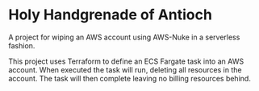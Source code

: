 # Holy Handgrenade of Antioch
A project for wiping an AWS account using AWS-Nuke in a serverless fashion.

This project uses Terraform to define an ECS Fargate task into an AWS account.  When executed the task will run, deleting all resources in the account.  The task will then complete leaving no billing resources behind.